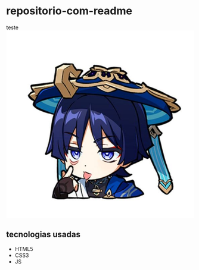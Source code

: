 # repositorio-com-readme
teste
[<img src="./ec6456b47cf3a83b4443a464ca375990 (1).jpg">](https://google.com)

## tecnologias usadas
- HTML5
- CSS3
- JS